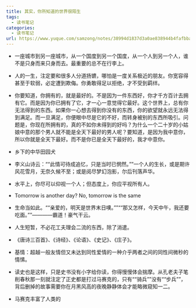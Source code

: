 ```yaml
---
title: 其实，你所知道的世界很陌生
tags: 
  - 读书笔记
categories:
  - 读书笔记
url: https://www.yuque.com/samzong/notes/38994d1837d3a0ae838944b4fafbbaae
---
```


- 一座城市到另一座城市，从一个国度到另一个国度，从一个人到另一个人，谁不是只身而来只身而去。最重要的总不在行李上。

- 人的一生，注定要和很多人分道扬镳，哪怕是一度关系极近的朋友。你宽容得甚至于软弱，必定遭到欺侮。你勇敢得足以拒绝，才不受到羁绊。

- 你要知道，你拥有的，就是最好的。不是因为一件东西好，你才千方百计去拥有它。而是因为你已拥有了它，才一心一意觉得它最好。这个世界上，总有你无法得到的东西。如果你一心想去得到你没有的东西，你的欲望就永远无法得到满足。而一旦满足，你便眼中尽是它的不好，而转身被别的东西所吸引。问题是，你现在所拥有的，真的不如你未得到的好吗？为什么一个二十岁的小姑娘中意的那个男人就不能是全天下最好的男人呢？要知道，是因为我中意你，所以你就是全天下最好。而不是你已是全天下最好的，我才中意你。

- 乡下的中华田园犬

- 李义山诗云：““此情可待成追忆，只是当时已惘然。””一个人的生长，或是期许风花雪月，无奈久候不至；或是阅尽梦幻泡影，尔后刊落声华。

- 水平上，你尽可以仰视一个人；但态度上，你应平视所有人。

- Tomorrow is another day? No, tomorrow is the same

- 生命当如此。““亲爱的，明天是世界末日噢。””““那又怎样，今天中午，我还要吃面。””————霸道！豪气干云。

- 人生短暂，不必花工夫理会二流的东西，除了消遣。

- 《唐诗三百首》、《诗经》、《论语》、《史记》、《庄子》。

- 基情：超越一般友情但又未达到同性爱情的一种介乎两者之间的同性间微秒的情愫。

- 读史也是这样，只是史书没有小字给你读，你得慢慢体会揣摩。从孔老夫子笔削春秋那一刻就注定了正史都是打过马赛克的，只有““骑兵””没有““步兵””，背后删掉的故事需要你在月黑风高的夜晚静静体会才能略微窥知一二。

- 马赛克丰富了人类的
